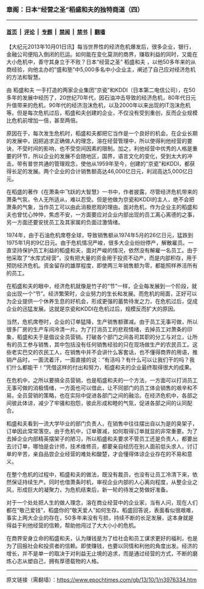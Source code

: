 ### 章阁：日本“经营之圣”稻盛和夫的独特商道（四）

---

#### [首页](../../../..?n3976334) &nbsp;|&nbsp; [评论](../../../../../epoch-comment?n3976334) &nbsp;|&nbsp; [专题](../../../../../epoch-special?n3976334) &nbsp;|&nbsp; [禁闻](../../../../../epoch-news?n3976334) &nbsp;|&nbsp; [禁书](../../../../../books?n3976334) &nbsp;|&nbsp; [翻墙](https://github.com/gfw-breaker/nogfw/blob/master/README.md?n3976334)


<div class="post_content" id="artbody" itemprop="articleBody">
 <!-- article content begin -->
 <p>
  【大纪元2013年10月01日讯】每当世界性的经济危机爆发后，很多企业，银行，金融公司便陷入倒闭的厄运。如何能在变化莫测的商界，赚取利益的同时，又能在大小危机中，善守其身立于不败？日本“经营之圣”
  <ok href="https://www.epochtimes.com/gb/tag/%E7%A8%BB%E7%9B%9B%E5%92%8C%E5%A4%AB.html">
   稻盛和夫
  </ok>
  ，以他50多年来的从商经验，向他主办的“盛和塾”中5,000多名中小企业主，阐述了自己应对经济危机的方法和智慧。
 </p>
 <p>
  由
  <ok href="https://www.epochtimes.com/gb/tag/%E7%A8%BB%E7%9B%9B%E5%92%8C%E5%A4%AB.html">
   稻盛和夫
  </ok>
  一手打造的两家企业集团“京瓷”和KDDI（日本第二电信公司），在50多年的发展中经历了，20世纪70年代，因石油冲击导致的经济危机，80年代日元升值带来的危机，90年代的经济泡沫危机，以及2000年以来出现的IT泡沫危机等。但是每次危机过后，稻盛和夫创建的企业，不仅没有受到重创，反而企业规模比危机前增加一倍，甚至两倍。
 </p>
 <p>
  原因在于，每次发生危机时，稻盛和夫都把它当作是一个良好的机会。在企业长期的发展中，因把追求正确做人的理念，溶在经营管理中，所以使得利他经营的要诀，不受时间的影响，也不受空间因素的限制。加之，利他经营中优秀的人格是重要的环节，所以企业的发展不会随地区，国界，语言文化的变化，受到太大的冲击。带有普世共通的管理观念，使他从1959年至今，创建的“京瓷”和KDDI，都获得长足的发展。两个企业的合计销售额高达46,000亿日元，利润高达5,000亿日元。
 </p>
 <p>
  在稻盛的著作《在萧条中飞跃的大智慧》一书中，作者披露，尽管经济危机带来的萧条气氛，令人无所适从，难以忍受。但是他做为京瓷和KDDI的主人，绝不会把萧条的气象，当作员工可以由此消极悲观的理由。面对危机，作为企业主的稻盛和夫也曾忧心忡忡，焦虑不安，一方面要应对企业内部出现的员工离心离德的之事，另一方面还要安抚员工及其家属的负面过激情绪。
 </p>
 <p>
  1974年，由于石油危机席卷全球，导致销售额从1974年5月的26亿日元，猛跌到1975年1月的9亿日元。由于危机情况严峻，很多大企业纷纷停产，解散雇员。一直坚持保护员工利益的稻盛和夫，面对严峻的情况，依然没有解雇一名员工。由于他采取了“水库式经营”，没有把大量的资金用于投资不动产，而是内部积存，用于预防经济危机。资金留存的雄厚程度，即使两三年销售额为零，都能照样养活所有的员工。
 </p>
 <p>
  在稻盛和夫的眼中，经济危机就像是竹子的“节”一样，企业每发展到一个阶段，就会出现一个“节”。经济繁荣时，企业努力的生长和发展。而危机的局面，正好可以为企业提供一个休养生息的好机会，形成更强的蓄势待发之力，在危机过后，促成企业的迅猛发展。这就是京瓷和KDDI在危机过后，规模反而扩大的原因。
 </p>
 <p>
  当然，危机席卷时，企业的订单猛降，生产销售额骤减。由于员工无事可做，所以很多厂房的生产车间冷清一片。为了打消员工的悲观情绪，去掉员工对萧条的印象，稻盛和夫于是倡议全员营销。打破各个部门之间各司其职的分工与对立，让所有的员工参与销售，其中包括没有任何销售经验的只在现场做生产的农民员工。这些老实巴交的农民工人，在销售中并不会讲什么客套话，也不懂得商界的用语，推销产品时，一面流着汗，一面直接的说：“有活吗？有什么可以让我们干的吗？我们什么都能干！”凭借这样的付出和努力，稻盛和夫的企业最终取得很大的成果。
 </p>
 <p>
  在危机中，之所以要搞全员营销，也是稻盛和夫的一个方法，一方面可以打消员工无事可做的消极情绪，一方面也可以借此，让不同部门的员工体会销售的艰辛和不易。全员营销的策略，也在实际中促进各部门之间的融洽。在经济危机中，各部之间彼此体谅，减少了牢骚和抱怨，彼此形成和睦的气氛，促进各部之间的认同配合。
 </p>
 <p>
  稻盛和夫看到一流大学毕业的部门负责人，在销售中往往摆出自以为是的臭架子，订单因此常常落空。由于危机中，订单骤减，如何取得订单就显的非常重要。为了去掉企业内部精英摆架子的陋习，所以稻盛和夫要求不管员工还是负责人，都要出去讨订单，哪怕是会计师，技术维修员，都要亲自经历在别人面前低头求人，讨订单的辛苦，亲自品尝企业经营的难处和酸楚，才会懂得体谅企业存在的不易和意义。
 </p>
 <p>
  在整个危机的过程中，稻盛和夫的做法，既没有裁员，也没有让员工冷清下来，依然保证持续生产。同时也借萧条时机，审视企业内部的人心离向程度，从整企业之风，形成巨大的凝聚力，为危机结束后，新一轮的待发之势做好准备。
 </p>
 <p>
  对于一个处处把人生的做人理念，溶在商业经营中的企业家，当有人问，现在人们都在“敬己爱钱”，稻盛你的“敬天爱人”如何生存。稻盛回答说，表面看似很艰难，事实上两大企业的存在，50多年来没有亏损，持续不断的长足发展，这本身就是得益于利他经营的信赖，帮助他闯过了大大小小的危机。
 </p>
 <p>
  在商界安身立命的稻盛和夫，认为赚钱是为了给社会和员工谋求更好的福利，也是为了回报社会和投资者的信赖。即使赚钱，也要以同情和利他的角度出发。经济的增长，并不是单一的取决于对利益无止境的追求，而是通过经营的方式，不断的磨炼心志从塑自己，拥有厚德载物的人格。
 </p>
 <!-- article content end -->
 <div id="below_article_ad">
 </div>
</div>


---

原文链接（需翻墙）：https://www.epochtimes.com/gb/13/10/1/n3976334.htm